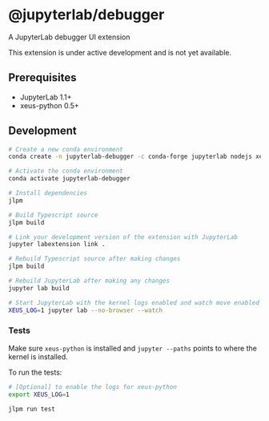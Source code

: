 # @jupyterlab/debugger

A JupyterLab debugger UI extension

This extension is under active development and is not yet available.

## Prerequisites

- JupyterLab 1.1+
- xeus-python 0.5+

## Development

```bash
# Create a new conda environment
conda create -n jupyterlab-debugger -c conda-forge jupyterlab nodejs xeus-python=0.5 ptvsd

# Activate the conda environment
conda activate jupyterlab-debugger

# Install dependencies
jlpm

# Build Typescript source
jlpm build

# Link your development version of the extension with JupyterLab
jupyter labextension link .

# Rebuild Typescript source after making changes
jlpm build

# Rebuild JupyterLab after making any changes
jupyter lab build

# Start JupyterLab with the kernel logs enabled and watch move enabled
XEUS_LOG=1 jupyter lab --no-browser --watch
```

### Tests

Make sure `xeus-python` is installed and `jupyter --paths` points to where the kernel is installed.

To run the tests:

```bash
# [Optional] to enable the logs for xeus-python
export XEUS_LOG=1

jlpm run test
```

